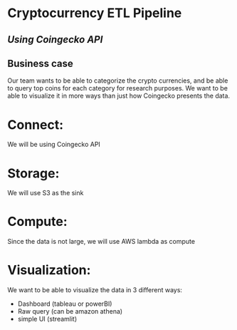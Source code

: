 # Cryptocurrency ETL Pipeline
## _Using Coingecko API_

## Business case
Our team wants to be able to categorize the crypto currencies, and be able to query top coins for each category for research purposes. We want to be able to visualize it in more ways than just how Coingecko presents the data.

# Connect:
We will be using Coingecko API

# Storage:
We will use S3 as the sink

# Compute:
Since the data is not large, we will use AWS lambda as compute

# Visualization:
We want to be able to visualize the data in 3 different ways:
- Dashboard (tableau or powerBI)
- Raw query (can be amazon athena)
- simple UI (streamlit)



